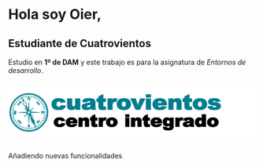 # Hola soy Oier,

## Estudiante de Cuatrovientos

Estudio en **1º de DAM** y este trabajo es para la asignatura de _Entornos de desarrollo_.

![LOGO DE MI CENTRO](./img/logo-cuatrovientos-2-1.png)

Añadiendo nuevas funcionalidades
